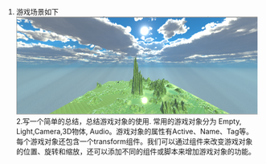 1. 游戏场景如下
![](https://github.com/Breeze16/homework3/blob/master/场景.png)
2.写一个简单的总结，总结游戏对象的使用.
  常用的游戏对象分为 Empty, Light,Camera,3D物体, Audio。游戏对象的属性有Active、Name、Tag等。每个游戏对象还包含一个transform组件。我们可以通过组件来改变游戏对象的位置、旋转和缩放，还可以添加不同的组件或脚本来增加游戏对象的功能。
  
